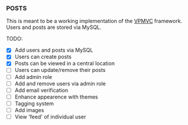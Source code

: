 ### POSTS

This is meant to be a working implementation of the [VPMVC](https://github.com/vpicone/vpmvc) framework. Users and posts are stored via MySQL.

TODO:

* [x] Add users and posts via MySQL
* [x] Users can create posts
* [x] Posts can be viewed in a central location
* [ ] Users can update/remove their posts
* [ ] Add admin role
* [ ] Add and remove users via admin role
* [ ] Add email verification
* [ ] Enhance appearence with themes
* [ ] Tagging system
* [ ] Add images
* [ ] View 'feed' of individual user
